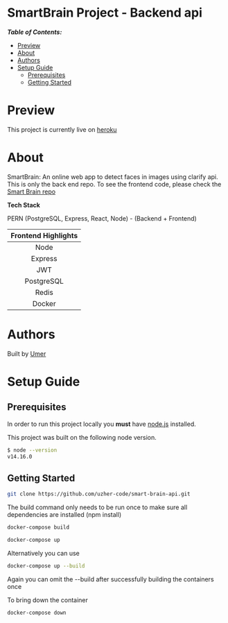 # SmartBrain Project - Backend api <!-- omit in toc -->

**_Table of Contents:_**

- [Preview](#preview)
- [About](#about)
- [Authors](#authors)
- [Setup Guide](#setup-guide)
  - [Prerequisites](#prerequisites)
  - [Getting Started](#getting-started)

# Preview

This project is currently live on [heroku](https://smart-brain-facedetector.herokuapp.com/)


# About

SmartBrain: An online web app to detect faces in images using clarify api. This is only the back end repo. To see the frontend code, please check the [Smart Brain repo](https://github.com/uzher-code/smart-brain)

**Tech Stack**

PERN (PostgreSQL, Express, React, Node) - (Backend + Frontend)

|      Frontend Highlights       |
| :-------------------------: |
|            Node            |
|         Express            |
|            JWT             |
|         PostgreSQL         |
|            Redis           |
|           Docker           |


# Authors

Built by [Umer](https://github.com/uzher-code)

# Setup Guide

## Prerequisites

In order to run this project locally you **must** have [node.js](https://nodejs.org/en/) installed.

This project was built on the following node version.

```bash
$ node --version
v14.16.0
```


## Getting Started

```bash
git clone https://github.com/uzher-code/smart-brain-api.git
```

The build command only needs to be run once to make sure all dependencies are installed (npm install)
```bash
docker-compose build
```

```bash
docker-compose up
```

Alternatively you can use
```bash
docker-compose up --build
```
Again you can omit the --build after successfully building the containers once


To bring down the container
```bash
docker-compose down
```
